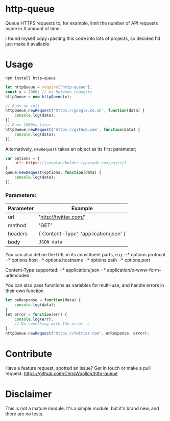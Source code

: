# http-queue
Queue HTTPS requests to, for example, limit the number of API requests made in X amount of time.

I found myself copy+pasting this code into lots of projects, so decided I'd just make it available.

# Usage

```
npm install http-queue
```

```javascript
let httpQueue = require('http-queue');
const x = 1000; // ms between requests
httpQueue = new httpQueue(x);

// Runs on init
httpQueue.newRequest('https://google.co.uk', function(data) {
	console.log(data);
});
// Runs 1000ms later
httpQueue.newRequest('https://github.com', function(data) {
	console.log(data);
});
```

Alternatively, `newRequest` takes an object as its first parameter;

```javascript
var options = {
	url: https://jsonplaceholder.typicode.com/posts/1
}
queue.newRequest(options, function(data) {
	console.log(data);
});
```

### Parameters:

| Parameter | Example |
| ------------- | ------------------------------------- |
| url | 'http://twitter.com/' |
| method | 'GET' |
| headers | { Content-Type': 'application/json' } |
| body | `JSON data` |

You can also define the URL in its constituent parts, e.g.
⋅⋅* options.protocol
⋅⋅* options.host
⋅⋅* options.hostname
⋅⋅* options.path
⋅⋅* options.port

Content-Type supported:
⋅⋅* application/json 
⋅⋅* application/x-www-form-urlencoded

You can also pass functions as variables for multi-use, and handle errors in their own function
```javascript
let onResponse = function(data) {
	console.log(data);
}
let error = function(err) {
	console.log(err);
	// Do something with the error...
}
httpQueue.newRequest('https://twitter.com', onResponse, error);
```

# Contribute
Have a feature request, spotted an issue? Get in touch or make a pull request: 
https://github.com/ChrisWoollon/http-queue

# Disclaimer
This is not a mature module. It's a simple module, but it's brand new, and there are no tests.